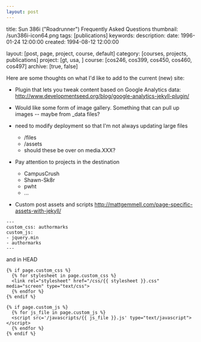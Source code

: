 ```yaml
---
layout: post
---
```


title:      Sun 386i ("Roadrunner") Frequently Asked Questions
thumbnail:  /sun386i-icon64.png
tags:       [publications]
keywords:
description:
date:       1996-01-24 12:00:00
created:    1994-08-12 12:00:00

layout:     [post, page, project, course, default]
category:   [courses, projects, publications]
project:    [gt, usa, ]
course:     [cos246, cos399, cos450, cos460, cos497]
archive:    [true, false]

Here are some thoughts on what I'd like to add to the current (new) site:

* Plugin that lets you tweak content based on Google Analytics data:
    http://www.developmentseed.org/blog/google-analytics-jekyll-plugin/

* Would like some form of image gallery. Something that can pull
up images -- maybe from _data files?

* need to modify deployment so that I'm not always updating large files
    * /files
    * /assets
    * should these be over on media.XXX?

* Pay attention to projects in the destination
    * CampusCrush
    * Shawn-Sk8r
    * pwht
    * ...

* Custom post assets and scripts
	http://mattgemmell.com/page-specific-assets-with-jekyll/

````
---
custom_css: authormarks
custom_js:
- jquery.min
- authormarks
---
````

and in HEAD

````
{% if page.custom_css %}
  {% for stylesheet in page.custom_css %}
  <link rel="stylesheet" href="/css/{{ stylesheet }}.css" media="screen" type="text/css">
  {% endfor %}
{% endif %}

{% if page.custom_js %}
  {% for js_file in page.custom_js %}
  <script src='/javascripts/{{ js_file }}.js' type="text/javascript"></script>
  {% endfor %}
{% endif %}
````
